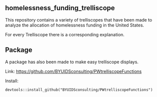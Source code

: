 ## homelessness_funding_trelliscope

This repository contains a variety of trelliscopes that have been made to analyze the allocation of homelessness funding in the United States.

For every Trelliscope there is a corresponding explanation.

## Package

A package has also been made to make easy trelliscope displays.

Link:
https://github.com/BYUIDSconsulting/PWtrelliscopeFunctions

Install:
```
devtools::install_github("BYUIDSconsulting/PWtrelliscopeFunctions")
```
